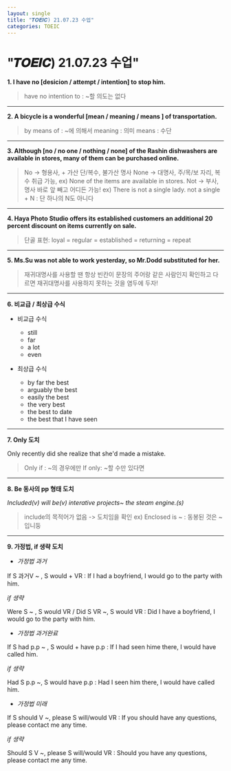 ```yaml
---
layout: single
title: "𝑻𝑶𝑬𝑰𝑪) 21.07.23 수업"
categories: TOEIC
---
```


"𝑻𝑶𝑬𝑰𝑪) 21.07.23 수업"  
===========
  
**1. I have no [desicion / attempt / intention] to stop him.**  

> have no intention to : ~할 의도는 없다  

* * *
**2. A bicycle is a wonderful [mean / meaning / means ] of transportation.**  

> by means of : ~에 의해서
> meaning : 의미
> means : 수단  

* * *
**3. Although [no / no one / nothing / none] of the Rashin dishwashers are available in stores, many of them can be purchased online.**  

> No -> 형용사, + 가산 단/복수, 불가산 명사
> None -> 대명사, 주/목/보 자리, 복수 취급 가능, ex) None of the items are available in stores.
> Not -> 부사, 명사 바로 앞 빼고 어디든 가능! ex) There is not a single lady.
> not a single + N : 단 하나의 N도 아니다  

* * *
**4. Haya Photo Studio offers its established customers an additional 20 percent discount on items currently on sale.**  

> 단골 표현: loyal = regular = established = returning = repeat  

* * *
**5. Ms.Su was not able to work yesterday, so Mr.Dodd substituted for her.**  

> 재귀대명사를 사용할 땐 항상 빈칸이 문장의 주어랑 같은 사람인지 확인하고 다르면 재귀대명사를 사용하지 못하는 것을 염두에 두자!  

* * *
**6. 비교급 / 최상급 수식**  

+ 비교급 수식
  + still
  + far
  + a lot
  + even  

+ 최상급 수식
  + by far the best
  + arguably the best
  + easily the best
  + the very best
  + the best to date
  + the best that I have seen


* * *
**7. Only 도치**  

Only recently did she realize that she'd made a mistake.  

> Only if : ~의 경우에만
> If only: ~할 수만 있다면


* * *
**8. Be 동사의 pp 형태 도치**  

_Included(v)_ _will be(v)_ _interative projects~ the steam engine.(s)_

> include의 목적어가 없음 -> 도치임을 확인
> ex) Enclosed is ~ :  동봉된 것은 ~입니둥


* * *
**9. 가정법, if 생략 도치**  

+ _가정법 과거_

If S 과거V ~ , S would + VR : If I had a boyfriend, I would go to the party with him.

_if 생략_

Were S ~ , S would VR / Did S VR ~, S would VR : Did I have a boyfriend, I would go to the party with him.

+ _가정법 과거완료_

If S had p.p ~ , S would + have p.p : If I had seen hime there, I would have called him.

_if 생략_

Had S p.p ~, S would have p.p : Had I seen him there, I would have called him.

+ _가정법 미래_

If S should V ~, please S will/would VR : If you should have any questions, please contact me any time.

_if 생략_

Should S V ~, please S will/would VR : Should you have any questions, please contact me any time.
